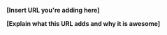 <!-- Thanks for adding a resource about remote work to this list! 🎉

Please fill in the below placeholders -->

**[Insert URL you're adding here]**

**[Explain what this URL adds and why it is awesome]**

<!-- Make sure your pull request follows the [Contribution Guidelines](CONTRIBUTING.md) before submitting! Thank you. -->
